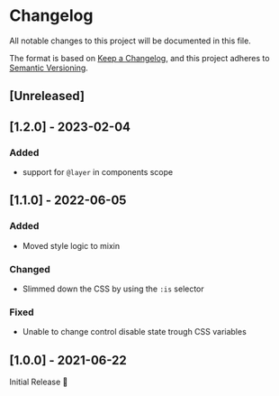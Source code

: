 # Changelog
All notable changes to this project will be documented in this file.

The format is based on [Keep a Changelog](https://keepachangelog.com/en/1.0.0/),
and this project adheres to [Semantic Versioning](https://semver.org/spec/v2.0.0.html).

## [Unreleased]

## [1.2.0] - 2023-02-04
### Added
- support for `@layer` in components scope

## [1.1.0] - 2022-06-05
### Added
- Moved style logic to mixin

### Changed
- Slimmed down the CSS by using the `:is` selector

### Fixed
- Unable to change control disable state trough CSS variables

## [1.0.0] - 2021-06-22
Initial Release 🎉
